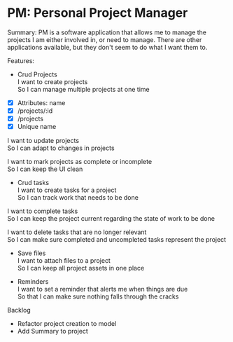 # PM: Personal Project Manager

Summary: PM is a software application that allows me to manage the projects I am either involved in, or need to manage. There are other applications available, but they don't seem to do what I want them to.


Features:

* Crud Projects  
I want to create projects  
So I can manage multiple projects at one time  

- [x] Attributes: name
- [x] /projects/:id
- [x] /projects
- [x] Unique name

I want to update projects  
So I can adapt to changes in projects  

I want to mark projects as complete or incomplete  
So I can keep the UI clean  


* Crud tasks  
I want to create tasks for a project  
So I can track work that needs to be done  

I want to complete tasks  
So I can keep the project current regarding the state of work to be done  

I want to delete tasks that are no longer relevant  
So I can make sure completed and uncompleted tasks represent the project  


* Save files  
I want to attach files to a project  
So I can keep all project assets in one place  


* Reminders  
I want to set a reminder that alerts me when things are due  
So that I can make sure nothing falls through the cracks  


Backlog

* Refactor project creation to model
* Add Summary to project

